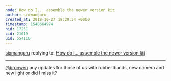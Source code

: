 ```yaml
---
node: How do I... assemble the newer version kit
author: sixmanguru
created_at: 2018-10-27 18:29:34 +0000
timestamp: 1540664974
nid: 17251
cid: 21019
uid: 554110
---
```




[sixmanguru](../profile/sixmanguru) replying to: [How do I... assemble the newer version kit](../notes/sixmanguru/10-08-2018/how-do-i-assemble-the-newer-version-kit)

----
[@bronwen](/profile/bronwen) any updates for those of us with rubber bands, new camera and new light or did I miss it?